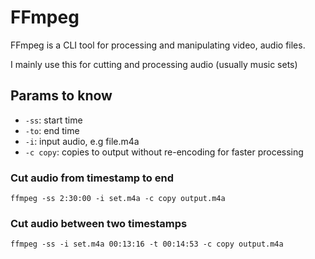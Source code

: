# FFmpeg

FFmpeg is a CLI tool for processing and manipulating video, audio files.

I mainly use this for cutting and processing audio (usually music sets)

## Params to know

- `-ss`: start time
- `-to`: end time 
- `-i`: input audio, e.g file.m4a
- `-c copy`: copies to output without re-encoding for faster processing 

### Cut audio from timestamp to end

```console
ffmpeg -ss 2:30:00 -i set.m4a -c copy output.m4a
```
### Cut audio between two timestamps

```console
ffmpeg -ss -i set.m4a 00:13:16 -t 00:14:53 -c copy output.m4a
```




